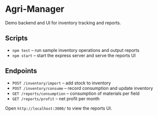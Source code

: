 # Agri-Manager

Demo backend and UI for inventory tracking and reports.

## Scripts
- `npm test` – run sample inventory operations and output reports
- `npm start` – start the express server and serve the reports UI

## Endpoints
- `POST /inventory/import` – add stock to inventory
- `POST /inventory/consume` – record consumption and update inventory
- `GET /reports/consumption` – consumption of materials per field
- `GET /reports/profit` – net profit per month

Open `http://localhost:3000/` to view the reports UI.
